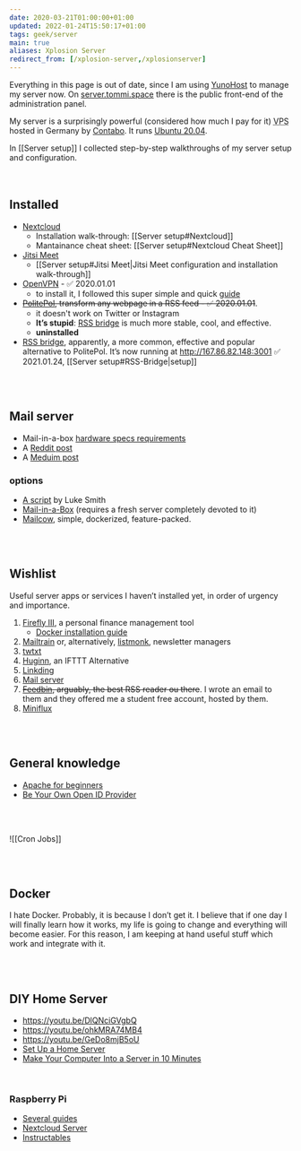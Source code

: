 ```yaml
---
date: 2020-03-21T01:00:00+01:00
updated: 2022-01-24T15:50:17+01:00
tags: geek/server
main: true
aliases: Xplosion Server
redirect_from: [/xplosion-server,/xplosionserver]
---
```

<div class='red box'>
	Everything in this page is out of date, since I am using <a href='https://yunohost.org' target='_blank' title='YunoHost'>YunoHost</a> to manage my server now. On <a href='https://server.tommi.space' target='_blank' title='Tommi’s server'>server.tommi.space</a> there is the public front-end of the administration panel.
</div>

My server is a surprisingly powerful (considered how much I pay for it) <abbr title='Virtual Private Server'>VPS</abbr> hosted in Germany by [Contabo](https://contabo.com 'Contabo official website'). It runs [Ubuntu 20.04](https://releases.ubuntu.com/20.04/ 'Ubuntu 20.04 release page').

<div class='box'>
	In [[Server setup]] I collected step-by-step walkthroughs of my server setup and configuration.
</div>

<br>
<br>

## Installed

- [Nextcloud](https://nextcloud.com 'Nextcloud official website')
	- Installation walk-through: [[Server setup#Nextcloud]]
	- Mantainance cheat sheet: [[Server setup#Nextcloud Cheat Sheet]]
- [Jitsi Meet](https://jitsi.org 'Jitsi Meet official website')
	- [[Server setup#Jitsi Meet|Jitsi Meet configuration and installation walk-through]]
- [OpenVPN](https://openvpn.net 'OpenVPN official website') - ✅ 2020.01.01
	- to install it, I followed this super simple and quick [guide](https://dev.to/phiilu/host-your-own-openvpn-server-in-a-few-seconds-73l 'Host Your own OpenVPN Server in a few seconds - DEV')
- ~~[PolitePol](https://github.com/taroved/pol), transform any webpage in a RSS feed - ✅ 2020.01.01~~.
	- it doesn't work on Twitter or Instagram
	- **It’s stupid**: [RSS bridge](https://github.com/RSS-Bridge/rss-bridge 'RSS Bridge on GitHub') is much more stable, cool, and effective.
	- **uninstalled**
- [RSS bridge](https://github.com/RSS-Bridge/rss-bridge 'RSS Bridge on GitHub'), apparently, a more common, effective and popular alternative to PolitePol. It’s now running at <http://167.86.82.148:3001> ✅ 2021.01.24, [[Server setup#RSS-Bridge|setup]]

<br>
<br>

## Mail server

- Mail-in-a-box [hardware specs requirements](https://discourse.mailinabox.email/t/minimal-server-performance/6997)
- A [Reddit post](https://www.reddit.com/r/selfhosted/comments/6h88qf/on_selfhosted_mail_servers/)
- A [Meduim post](https://medium.com/@stoyanov.veseline/self-hosting-a-mail-server-in-2019-6d29542dadd4)

### options

- [A script](https://github.com/LukeSmithxyz/emailwiz 'emailwiz repository on GitHub') by Luke Smith
- [Mail-in-a-Box](https://mailinabox.email 'Mailinabox official website') (requires a fresh server completely devoted to it)
- [Mailcow](https://mailcow.email/ 'Mailcow official website'), simple, dockerized, feature-packed.

<br>
<br>

## Wishlist

Useful server apps or services I haven’t installed yet, in order of urgency and importance.

1. [Firefly III](https://www.firefly-iii.org 'Firefly III'), a personal finance management tool
	- [Docker installation guide](https://docs.firefly-iii.org/firefly-iii/installation/docker/ 'FIrefly III Docker installation guide')
1. [Mailtrain](https://github.com/Mailtrain-org/mailtrain 'Mailtrain on GitHub') or, alternatively, [listmonk](https://listmonk.app), newsletter managers
1. [twtxt](https://github.com/buckket/twtxt 'twtxt on GitHub')
2. [Huginn](https://github.com/huginn/huginn 'Huginn repository on GitHub'), an IFTTT Alternative
3. [Linkding](https://github.com/sissbruecker/linkding 'Linkding on GitHub')
4. [Mail server](#mail-server)
5. ~~[Feedbin](https://feedbin.com 'Feedbin official website'), arguably, the best RSS reader ou there~~. I wrote an email to them and they offered me a student free account, hosted by them.
1. [Miniflux](https://miniflux.app/ 'Miniflux')

<br>
<br>

## General knowledge

- [Apache for beginners](https://web.archive.org/web/20161227005904/https://www.wired.com/2010/02/Apache_for_Beginners 'Apache for Beginners on WIRED')
- [Be Your Own Open ID Provider](https://web.archive.org/web/20161227023027/https://www.wired.com/2010/02/Be_Your_Own_OpenID_Provider 'Be Your Own Open ID Provider - WIRED')

<br>
<br>

![[Cron Jobs]]

<br>
<br>

## Docker

I hate Docker. Probably, it is because I don’t get it. I believe that if one day I will finally learn how it works, my life is going to change and everything will become easier. For this reason, I am keeping at hand useful stuff which work and integrate with it.

<br>
<br>

## DIY Home Server

- <https://youtu.be/DlQNciGVgbQ>
- <https://youtu.be/ohkMRA74MB4>
- <https://youtu.be/GeDo8mjB5oU>
- [Set Up a Home Server](https://www.wired.com/2010/02/set-up-a-home-server/ 'Set Up a Home Server - WIRED')
- [Make Your Computer Into a Server in 10 Minutes](https://www.instructables.com/id/Make-Your-Computer-Into-A-Server-in-10-Minutes-fr/)

<br>

### Raspberry Pi

- [Several guides](https://pimylifeup.com/category/projects/server/ 'Server - Pimpmylifeup')
- [Nextcloud Server](https://lonewolfonline.net/raspberry-pi-personal-cloud-server/ 'Raspberry Pi Personal cloud server')
- [Instructables](https://www.instructables.com/id/Ultimate-Pi-Based-Home-Server/ 'Ultimate Pi-Based Home Server')
